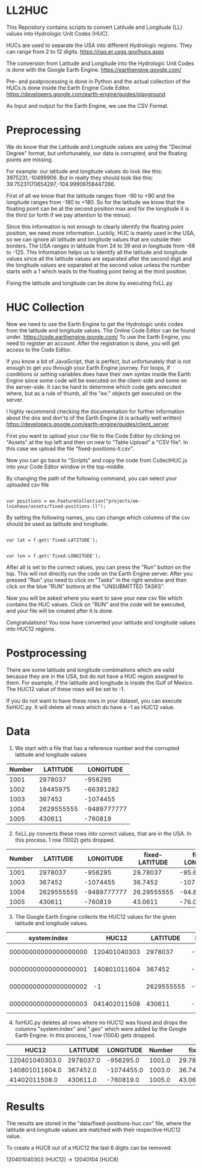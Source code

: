 # LL2HUC

This Repository contains scripts to convert Latitude and Longitude (LL) values into Hydrologic Unit Codes (HUC).

HUCs are used to separate the USA into different Hydrologic regions. They can range from 2 to 12 digits. https://nas.er.usgs.gov/hucs.aspx

The conversion from Latitude and Longitude into the Hydrologic Unit Codes is done with the Google Earth Engine. https://earthengine.google.com/

Pre- and postprocessing is done in Python and the actual collection of the HUCs is done inside the Earth Engine Code Editor. https://developers.google.com/earth-engine/guides/playground

As Input and output for the Earth Engine, we use the CSV Format.

# Preprocessing

We do know that the Latitude and Longitude values are using the "Decimal Degree" format, but unfortunately, our data is corrupted, and the floating points are missing.

For example: our latitude and longitude values do look like this: 3975231,-10499906. But in realty they should look like this: 39.75231170654297,-104.99906158447266.

First of all we know that the latitude ranges from -90 to +90 and the longitude ranges from -180 to +180. So for the latitude we know that the floating point can be at the second position max and for the longitude it is the third (or forth if we pay attention to the minus).

Since this information is not enough to clearly identify the floating point position, we need more information. Luckily, HUC is mainly used in the USA, so we can ignore all latitude and longitude values that are outside their borders. The USA ranges in latitude from 24 to 39 and in longitude from -68 to -125. This Information helps us to identify all the latitude and longitude values since all the latitude values are separated after the second digit and the longitude values are separated at the second value unless the number starts with a 1 which leads to the floating point being at the third position.

Fixing the latitude and longitude can be done by executing fixLL.py

# HUC Collection

Now we need to use the Earth Engine to get the Hydrologic units codes from the latitude and longitude values. The Online Code Editor can be found under. https://code.earthengine.google.com/
To use the Earth Engine, you need to register an account. After the registration is done, you will get access to the Code Editor.

If you know a bit of JavaScript, that is perfect, but unfortunately that is not enough to get you through your Earth Engine journey. For loops, if conditions or setting variables does have their own syntax inside the Earth Engine since some code will be executed on the client-side and some on the server-side. It can be hard to determine which code gets executed where, but as a rule of thumb, all the "ee." objects get executed on the server.

I highly recommend checking the documentation for further information about the dos and don'ts of the Earth Engine (it is actually well written) https://developers.google.com/earth-engine/guides/client_server

First you want to upload your csv file to the Code Editor by clicking on "Assets" at the top left and then on new to "Table Upload" a "CSV file". In this case we upload the file "fixed-positions-ll.csv".

Now you can go back to "Scripts" and copy the code from CollectHUC.js into your Code Editor window in the top-middle.

By changing the path of the following command, you can select your uploaded csv file

<code>
var positions = ee.FeatureCollection("projects/ee-lniehaus/assets/fixed-positions-ll");
</code>

By setting the following names, you can change which columns of the csv should be used as latitude and longitude.

<code>
var lat = f.get('fixed-LATITUDE');

var lon = f.get('fixed-LONGITUDE');
</code>

After all is set to the correct values, you can press the "Run" button on the top. This will not directly run the code on the Earth Engine server. After you pressed "Run" you need to click on "Tasks" in the right window and then click on the blue "RUN" buttons at the "UNSUBMITTED TASKS".

Now you will be asked where you want to save your new csv file which contains the HUC values. Click on "RUN" and the code will be executed, and your file will be created after it is done.

Congratulations! You now have converted your latitude and longitude values into HUC12 regions.

# Postprocessing

There are some latitude and longitude combinations which are valid because they are in the USA, but do not have a HUC region assigned to them. For example, if the latitude and longitude is inside the Gulf of Mexico. The HUC12 value of these rows will be set to -1.

If you do not want to have these rows in your dataset, you can execute fixHUC.py. It will delete all rows which do have a -1 as HUC12 value.

# Data

1. We start with a file that has a reference number and the corrupted latitude and longitude values

| Number | LATITUDE   | LONGITUDE   |
| ------ | ---------- | ----------- |
| 1001   | 2978037    | -956295     |
| 1002   | 18445975   | -66391282   |
| 1003   | 367452     | -1074455    |
| 1004   | 2629555555 | -9489777777 |
| 1005   | 430611     | -760819     |

2. fixLL.py converts these rows into correct values, that are in the USA. In this process, 1 row (1002) gets dropped.

| Number | LATITUDE   | LONGITUDE   | fixed-LATITUDE | fixed-LONGITUDE |
| ------ | ---------- | ----------- | -------------- | --------------- |
| 1001   | 2978037    | -956295     | 29.78037       | -95.6295        |
| 1003   | 367452     | -1074455    | 36.7452        | -107.4455       |
| 1004   | 2629555555 | -9489777777 | 26.29555555    | -94.89777777    |
| 1005   | 430611     | -760819     | 43.0611        | -76.0819        |

3. The Google Earth Engine collects the HUC12 values for the given latitude and longitude values.

| system:index         | HUC12        | LATITUDE   | LONGITUDE   | Number | fixed-LATITUDE     | fixed-LONGITUDE     | .geo                                   |
| -------------------- | ------------ | ---------- | ----------- | ------ | ------------------ | ------------------- | -------------------------------------- |
| 00000000000000000000 | 120401040303 | 2978037    | -956295     | 1001   | 29.780370712280273 | -95.62950134277344  | {"type":"MultiPoint","coordinates":[]} |
| 00000000000000000001 | 140801011604 | 367452     | -1074455    | 1003   | 36.745201110839844 | -107.44550323486328 | {"type":"MultiPoint","coordinates":[]} |
| 00000000000000000002 | -1           | 2629555555 | -9489777777 | 1004   | 26.29555555        | -94.89777777        | {"type":"MultiPoint","coordinates":[]} |
| 00000000000000000003 | 041402011508 | 430611     | -760819     | 1005   | 43.061100006103516 | -76.08190155029297  | {"type":"MultiPoint","coordinates":[]} |

4. fixHUC.py deletes all rows where no HUC12 was found and drops the columns "system:index" and ".geo" which were added by the Google Earth Engine. In this process, 1 row (1004) gets dropped.

| HUC12          | LATITUDE  | LONGITUDE  | Number | fixed-LATITUDE     | fixed-LONGITUDE     |
| -------------- | --------- | ---------- | ------ | ------------------ | ------------------- |
| 120401040303.0 | 2978037.0 | -956295.0  | 1001.0 | 29.780370712280277 | -95.62950134277344  |
| 140801011604.0 | 367452.0  | -1074455.0 | 1003.0 | 36.74520111083984  | -107.44550323486328 |
| 41402011508.0  | 430611.0  | -760819.0  | 1005.0 | 43.06110000610352  | -76.08190155029297  |

# Results

The results are stored in the "data/fixed-positions-huc.csv" file, where the latitude and longitude values are matched with their respective HUC12 value.

To create a HUC8 out of a HUC12 the last 6 digits can be removed:

120401040303 (HUC12) -> 12040104 (HUC8)
